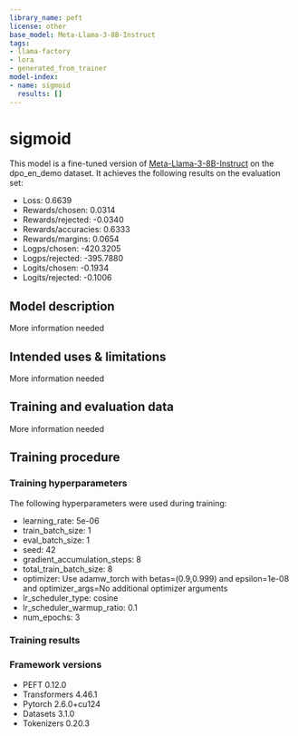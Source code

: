 ```yaml
---
library_name: peft
license: other
base_model: Meta-Llama-3-8B-Instruct
tags:
- llama-factory
- lora
- generated_from_trainer
model-index:
- name: sigmoid
  results: []
---
```


<!-- This model card has been generated automatically according to the information the Trainer had access to. You
should probably proofread and complete it, then remove this comment. -->

# sigmoid

This model is a fine-tuned version of [Meta-Llama-3-8B-Instruct](https://huggingface.co/Meta-Llama-3-8B-Instruct) on the dpo_en_demo dataset.
It achieves the following results on the evaluation set:
- Loss: 0.6639
- Rewards/chosen: 0.0314
- Rewards/rejected: -0.0340
- Rewards/accuracies: 0.6333
- Rewards/margins: 0.0654
- Logps/chosen: -420.3205
- Logps/rejected: -395.7880
- Logits/chosen: -0.1934
- Logits/rejected: -0.1006

## Model description

More information needed

## Intended uses & limitations

More information needed

## Training and evaluation data

More information needed

## Training procedure

### Training hyperparameters

The following hyperparameters were used during training:
- learning_rate: 5e-06
- train_batch_size: 1
- eval_batch_size: 1
- seed: 42
- gradient_accumulation_steps: 8
- total_train_batch_size: 8
- optimizer: Use adamw_torch with betas=(0.9,0.999) and epsilon=1e-08 and optimizer_args=No additional optimizer arguments
- lr_scheduler_type: cosine
- lr_scheduler_warmup_ratio: 0.1
- num_epochs: 3

### Training results



### Framework versions

- PEFT 0.12.0
- Transformers 4.46.1
- Pytorch 2.6.0+cu124
- Datasets 3.1.0
- Tokenizers 0.20.3
